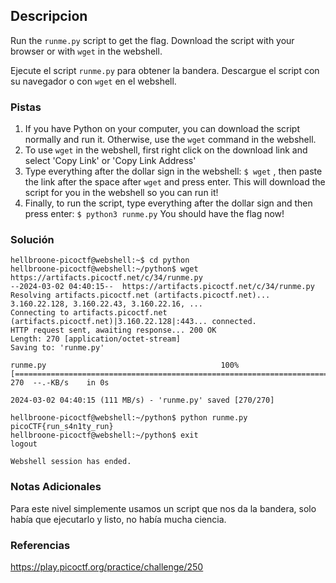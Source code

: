 ## Descripcion
Run the `runme.py` script to get the flag. Download the script with your browser or with `wget` in the webshell.

Ejecute el script `runme.py` para obtener la bandera. Descargue el script con su navegador o con `wget` en el webshell.
### Pistas
1. If you have Python on your computer, you can download the script normally and run it. Otherwise, use the `wget` command in the webshell.
2. To use `wget` in the webshell, first right click on the download link and select 'Copy Link' or 'Copy Link Address'
3. Type everything after the dollar sign in the webshell: `$ wget` , then paste the link after the space after `wget` and press enter. This will download the script for you in the webshell so you can run it!
4. Finally, to run the script, type everything after the dollar sign and then press enter: `$ python3 runme.py` You should have the flag now!
### Solución
```
hellbroone-picoctf@webshell:~$ cd python
hellbroone-picoctf@webshell:~/python$ wget https://artifacts.picoctf.net/c/34/runme.py
--2024-03-02 04:40:15--  https://artifacts.picoctf.net/c/34/runme.py
Resolving artifacts.picoctf.net (artifacts.picoctf.net)... 3.160.22.128, 3.160.22.43, 3.160.22.16, ...
Connecting to artifacts.picoctf.net (artifacts.picoctf.net)|3.160.22.128|:443... connected.
HTTP request sent, awaiting response... 200 OK
Length: 270 [application/octet-stream]
Saving to: 'runme.py'

runme.py                                       100%[===================================================================================================>]     270  --.-KB/s    in 0s      

2024-03-02 04:40:15 (111 MB/s) - 'runme.py' saved [270/270]

hellbroone-picoctf@webshell:~/python$ python runme.py
picoCTF{run_s4n1ty_run}
hellbroone-picoctf@webshell:~/python$ exit
logout

Webshell session has ended.
```
### Notas Adicionales
Para este nivel simplemente usamos un script que nos da la bandera, solo había que ejecutarlo y listo, no había mucha ciencia.

### Referencias
https://play.picoctf.org/practice/challenge/250